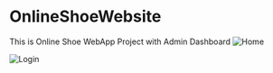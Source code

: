 # OnlineShoeWebsite
This is Online Shoe WebApp Project with Admin Dashboard
![Home](https://user-images.githubusercontent.com/51051764/166137675-529a1627-4596-4f05-bd81-7d0e333d09ec.png)

![Login](https://user-images.githubusercontent.com/51051764/166137714-9bcc284b-8ab4-4ebb-afdc-45d33ff83d7f.png)
